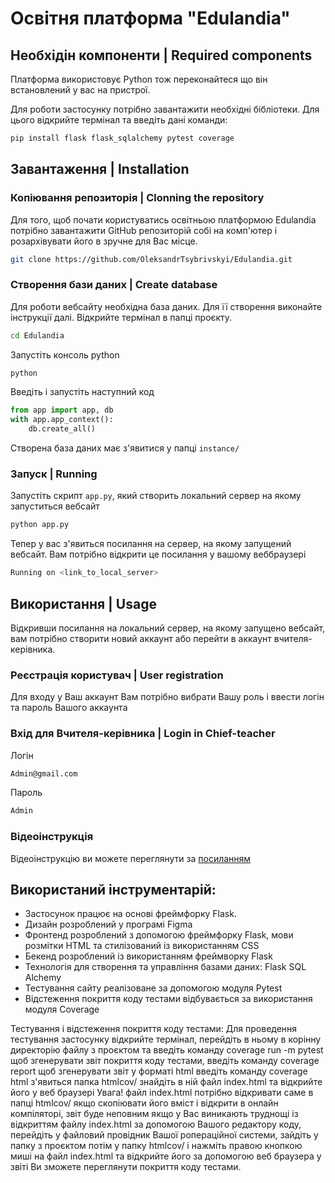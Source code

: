 # Освітня платформа "Edulandia"

## Необхідін компоненти | Required components
Платформа використовує Python тож переконайтеся що він встановлений у вас на пристрої.

Для роботи застосунку потрібно завантажити необхідні бібліотеки. Для цього відкрийте
термінал та введіть дані команди:
```bash
pip install flask flask_sqlalchemy pytest coverage
```


## Завантаження | Installation

### Копіювання репозиторія | Clonning the repository
Для того, щоб почати користуватись освітньою платформою Edulandia потрібно завантажити
GitHub репозиторій собі на комп'ютер і розархівувати його в зручне для Вас місце.
```bash
git clone https://github.com/OleksandrTsybrivskyi/Edulandia.git
```


### Створення бази даних | Create database
Для роботи вебсайту необхідна база даних. Для її створення виконайте інструкції далі.
Відкрийте термінал в папці проєкту.
```bash
cd Edulandia
```
Запустіть консоль python
```bash
python
```
Введіть і запустіть наступний код
```python
from app import app, db
with app.app_context():
    db.create_all()
```
Створена база даних має з'явитися у папці `instance/`

### Запуск | Running
Запустіть скрипт `app.py`, який створить локальний сервер на якому запуститься вебсайт
```bash
python app.py
```
Тепер у вас з'явиться посилання на сервер, на якому запущений вебсайт. Вам потрібно відкрити це посилання у вашому веббраузері
```bash
Running on <link_to_local_server>
```

## Використання | Usage
Відкривши посилання на локальний сервер, на якому запущено вебсайт, вам потрібно створити новий аккаунт або перейти в аккаунт вчителя-керівника.

### Реєстрація користувач | User registration
Для входу у Ваш аккаунт Вам потрібно вибрати Вашу роль і ввести логін та пароль Вашого аккаунта

### Вхід для Вчителя-керівника | Login in Chief-teacher
Логін
```bash
Admin@gmail.com
```
Пароль
```bash
Admin
```

### Відеоінструкція
Відеоінструкцію ви можете переглянути за [посиланням](https://youtube.com)

## Використаний інструментарій:
* Застосунок працює на основі фреймфорку Flask.
* Дизайн розроблений у програмі Figma
* Фронтенд розроблений з допомогою фреймфорку Flask, мови розмітки HTML та стилізований із використанням CSS
* Бекенд розроблений із використанням фреймворку Flask
* Технологія для створення та управління базами даних: Flask SQL Alchemy 
* Тестування сайту реалізоване за допомогою модуля Pytest
* Відстеження покриття коду тестами відбувається за використання модуля Coverage



Тестування і відстеження покриття коду тестами:
Для проведення тестування застосунку відкрийте термінал, перейдіть в ньому в корінну директорію
файлу з проєктом та введіть команду
coverage run -m pytest
щоб згенерувати звіт покриття коду тестами, введіть команду
coverage report
щоб згенерувати звіт у форматі html введіть команду
coverage html
з'явиться папка htmlcov/
знайдіть в ній файл index.html та відкрийте його у веб браузері
Увага! файл index.html потрібно відкривати саме в папці htmlcov/
якщо скопіювати його вміст і відкрити в онлайн компіляторі, звіт буде неповним
якщо у Вас виникають труднощі із відкриттям файлу index.html за допомогою Вашого редактору коду,
перейдіть у файловий провідник Вашої ропераційної системи, зайдіть у папку з проєктом потім
у папку htmlcov/ і нажміть правою кнопкою миші на файл index.html та відкрийте його
за допомогою веб браузера
у звіті Ви зможете переглянути покриття коду тестами.
